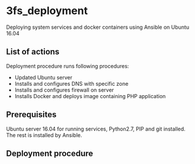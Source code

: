 # 3fs_deployment
Deploying system services and docker containers using Ansible on Ubuntu 16.04

## List of actions
Deployment procedure runs following procedures:
- Updated Ubuntu server
- Installs and configures DNS with specific zone
- Installs and configures firewall on server
- Installs Docker and deploys image containing PHP application

## Prerequisites 
Ubuntu server 16.04 for running services, Python2.7, PIP and git installed. The rest is installed by Ansible.

## Deployment procedure

